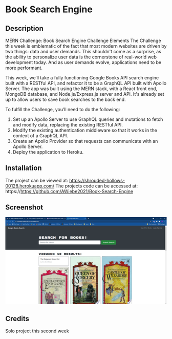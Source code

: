 # Book Search Engine

## Description 

MERN Challenge: Book Search Engine
Challenge Elements
The Challenge this week is emblematic of the fact that most modern websites are driven by two things: data and user demands. This shouldn't come as a surprise, as the ability to personalize user data is the cornerstone of real-world web development today. And as user demands evolve, applications need to be more performant.

This week, we’ll take a fully functioning Google Books API search engine built with a RESTful API, and refactor it to be a GraphQL API built with Apollo Server. The app was built using the MERN stack, with a React front end, MongoDB database, and Node.js/Express.js server and API. It's already set up to allow users to save book searches to the back end.

To fulfill the Challenge, you’ll need to do the following:

1. Set up an Apollo Server to use GraphQL queries and mutations to fetch and modify data, replacing the existing RESTful API.
2. Modify the existing authentication middleware so that it works in the context of a GraphQL API.
3. Create an Apollo Provider so that requests can communicate with an Apollo Server.
4. Deploy the application to Heroku.



## Installation

The project can be viewed at: https://shrouded-hollows-00128.herokuapp.com/
The projects code can be accessed at: https://https://github.com/AWiebe2021/Book-Search-Engine

## Screenshot
![Book Search Engine Screenshot](./Screenshot.png)

## Credits

Solo project this second week